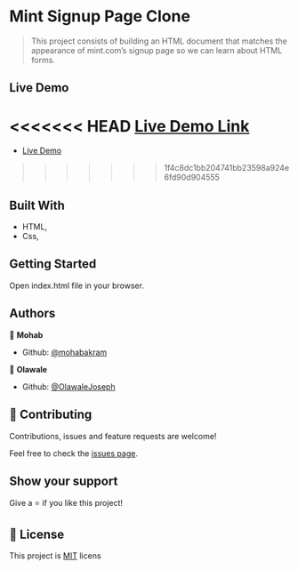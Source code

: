 # Mint Signup Page Clone

> This project consists of building an HTML document that matches the appearance of mint.com’s signup page so we can learn about HTML forms.

## Live Demo

<<<<<<< HEAD
[Live Demo Link](https://raw.githack.com/mohapakram/mint-signup-page-clone/tree/signup-page)
=======
- [Live Demo](https://rawcdn.githack.com/mohapakram/mint-signup-page-clone/213715797459396612fe4d79349c2f68e165910f/index.html)
>>>>>>> 1f4c8dc1bb204741bb23598a924e6fd90d904555

## Built With

- HTML,
- Css,

## Getting Started

Open index.html file in your browser.

## Authors

👤 **Mohab**

- Github: [@mohabakram](https://github.com/mohabakram)

👤 **Olawale**

- Github: [@OlawaleJoseph](https://github.com/OlawaleJoseph)

## 🤝 Contributing

Contributions, issues and feature requests are welcome!

Feel free to check the [issues page](issues/).

## Show your support

Give a ⭐️ if you like this project!

## 📝 License

This project is [MIT](lic.url) licens

